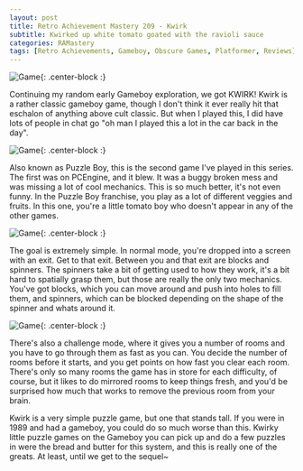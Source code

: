 ```yaml
---
layout: post
title: Retro Achievement Mastery 209 - Kwirk
subtitle: Kwirked up white tomato goated with the ravioli sauce
categories: RAMastery
tags: [Retro Achievements, Gameboy, Obscure Games, Platformer, Reviews]
---
```



![Game](https://imgur.com/z5Wq4HV.png){: .center-block :}

Continuing my random early Gameboy exploration, we got KWIRK! Kwirk is a rather classic gameboy game, though I don't think it ever really hit that eschalon of anything above cult classic. But when I played this, I did have lots of people in chat go "oh man I played this a lot in the car back in the day".

![Game](https://imgur.com/VxylGws.png){: .center-block :}

Also known as Puzzle Boy, this is the second game I've played in this series. The first was on PCEngine, and it blew. It was a buggy broken mess and was missing a lot of cool mechanics. This is so much better, it's not even funny. In the Puzzle Boy franchise, you play as a lot of different veggies and fruits. In this one, you're a little tomato boy who doesn't appear in any of the other games.

![Game](https://imgur.com/wpg5Xcy.png){: .center-block :}

The goal is extremely simple. In normal mode, you're dropped into a screen with an exit. Get to that exit. Between you and that exit are blocks and spinners. The spinners take a bit of getting used to how they work, it's a bit hard to spatially grasp them, but those are really the only two mechanics. You've got blocks, which you can move around and push into holes to fill them, and spinners, which can be blocked depending on the shape of the spinner and whats around it.

![Game](https://imgur.com/9z5ZE7K.png){: .center-block :}

There's also a challenge mode, where it gives you a number of rooms and you have to go through them as fast as you can. You decide the number of rooms before it starts, and you get points on how fast you clear each room. There's only so many rooms the game has in store for each difficulty, of course, but it likes to do mirrored rooms to keep things fresh, and you'd be surprised how much that works to remove the previous room from your brain.

Kwirk is a very simple puzzle game, but one that stands tall. If you were in 1989 and had a gameboy, you could do so much worse than this. Kwirky little puzzle games on the Gameboy you can pick up and do a few puzzles in were the bread and butter for this system, and this is really one of the greats. At least, until we get to the sequel~
